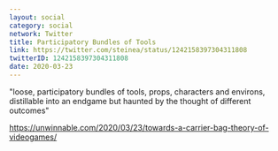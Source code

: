 ```yaml
---
layout: social
category: social
network: Twitter
title: Participatory Bundles of Tools
link: https://twitter.com/steinea/status/1242158397304311808
twitterID: 1242158397304311808
date: 2020-03-23
---
```


"loose, participatory bundles of tools, props, characters and environs, distillable into an endgame but haunted by the thought of different outcomes"

<https://unwinnable.com/2020/03/23/towards-a-carrier-bag-theory-of-videogames/>
